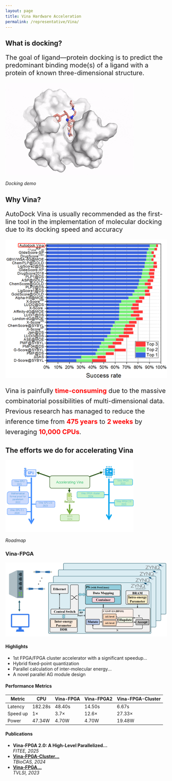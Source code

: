 ```yaml
---
layout: page
title: Vina Hardware Acceleration
permalink: /representative/Vina/
---
```


## What is docking?


<p style="font-size:20px;">The goal of ligand—protein docking is to predict the predominant binding mode(s) of a ligand with a protein of known three-dimensional structure.</p>

<div class="img-center">
  <img src="/images/representative/Vina/docking.gif" alt="demo" width="400">
  <p><em>Docking demo</em></p>
</div>


## Why Vina?
<p style="font-size:20px;">AutoDock Vina is usually recommended as the first-line tool in the implementation of molecular docking due to its docking speed and accuracy</p>

![](/images/representative/Vina/vinarank.png)

<p style="font-size:20px; line-height:1.6;">
Vina is painfully 
<span style="color:red; font-weight:bold;">time-consuming</span> 
due to the massive combinatorial possibilities of multi-dimensional data. 
Previous research has managed to reduce the inference time from 
<span style="color:red; font-weight:bold;">475 years</span> 
to 
<span style="color:red; font-weight:bold;">2 weeks</span> 
by leveraging 
<span style="color:red; font-weight:bold;">10,000 CPUs</span>.
</p>


## The efforts we do for accelerating Vina

<div class="img-center">
  <img src="/images/representative/Vina/efforts.png" alt="efforts" width="400">
  <p><em>Roadmap</em></p>
</div>


<h3>Vina-FPGA</h3>

<div class="paper-box">

  <!-- Highlights -->
  <div class="paper-section">
    <div class="paper-box-image">
      <img src="/images/representative/Vina/vinafpgacluster.png" alt="Research">
    </div>
    <div class="paper-box-text">
      <h4>Highlights</h4>
      <ul>
        <li>1st FPGA/FPGA cluster accelerator with a significant speedup...</li>
        <li>Hybrid fixed-point quantization</li>
        <li>Parallel calculation of inter-molecular energy...</li>
        <li>A novel parallel AG module design</li>
      </ul>
    </div>
  </div>

  <!-- Table -->
  <div class="paper-section">
    <h4>Performance Metrics</h4>
    <table class="perf-table">
      <thead>
        <tr>
          <th>Metric</th>
          <th>CPU</th>
          <th>Vina-FPGA</th>
          <th>Vina-FPGA2</th>
          <th>Vina-FPGA-Cluster</th>
        </tr>
      </thead>
      <tbody>
        <tr>
          <td>Latency</td>
          <td>182.28s</td>
          <td>48.40s</td>
          <td>14.50s</td>
          <td>6.67s</td>
        </tr>
        <tr>
          <td>Speed up</td>
          <td>1×</td>
          <td>3.7×</td>
          <td>12.6×</td>
          <td>27.33×</td>
        </tr>
        <tr>
          <td>Power</td>
          <td>47.34W</td>
          <td>4.70W</td>
          <td>4.70W</td>
          <td>19.48W</td>
        </tr>
      </tbody>
    </table>
  </div>

  <!-- Publications -->
  <div class="paper-section">
    <h4>Publications</h4>
    <ul>
      <li><b>Vina-FPGA 2.0: A High-Level Parallelized...</b><br><i>FITEE, 2025</i></li>
      <li><b><a href="https://ieeexplore.ieee.org/abstract/document/10500753" target="_blank">Vina-FPGA-Cluster...</a></b><br><i>TBioCAS, 2024</i></li>
      <li><b><a href="https://ieeexplore.ieee.org/document/9940230" target="_blank">Vina-FPGA...</a></b><br><i>TVLSI, 2023</i></li>
    </ul>
  </div>

</div>

